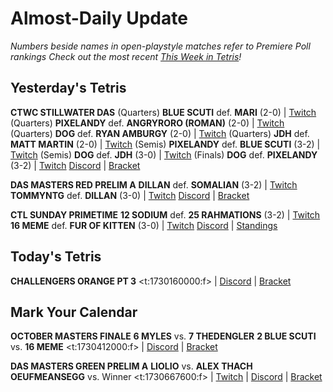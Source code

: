 # Almost-Daily Update
*Numbers beside names in open-playstyle matches refer to Premiere Poll rankings*
*Check out the most recent [This Week in Tetris](https://www.thisweekintetris.com/2024/10/this-week-in-tetris-september-17.html)!*
## Yesterday's Tetris
**CTWC STILLWATER DAS**
(Quarters) **BLUE SCUTI** def. **MARI** (2-0) | [Twitch](https://www.twitch.tv/videos/2286958077?t=00h20m23s)
(Quarters) **PIXELANDY** def. **ANGRYRORO (ROMAN)** (2-0) | [Twitch](https://www.twitch.tv/videos/2286958077?t=00h20m23s)
(Quarters) **DOG** def. **RYAN AMBURGY** (2-0) | [Twitch](https://www.twitch.tv/videos/2286958077?t=00h39m13s)
(Quarters) **JDH** def. **MATT MARTIN** (2-0) | [Twitch](https://www.twitch.tv/videos/2286958077?t=00h39m13s)
(Semis) **PIXELANDY** def. **BLUE SCUTI** (3-2) | [Twitch](https://www.twitch.tv/videos/2286958077?t=01h08m30s)
(Semis) **DOG** def. **JDH** (3-0) | [Twitch](https://www.twitch.tv/videos/2286958077?t=01h08m30s)
(Finals) **DOG** def. **PIXELANDY** (3-2) | [Twitch](https://www.twitch.tv/videos/2286958077?t=01h08m30s)
[Discord](https://discord.gg/mBVReaxE9m) | [Bracket](https://go.ctm.gg/event/ctwc-stillwater-showdown-das/stillwater-das-gold/)

**DAS MASTERS RED PRELIM A**
**DILLAN** def. **SOMALIAN** (3-2) | [Twitch](https://www.twitch.tv/videos/2287096283?t=00h20m57s)
**TOMMYNTG** def. **DILLAN** (3-0) | [Twitch](https://www.twitch.tv/videos/2287096283?t=00h20m57s)
[Discord](https://go.ctm.gg/discord) | [Bracket](https://go.ctm.gg/event/ctm-das-masters-october-2024/das-masters/)

**CTL SUNDAY PRIMETIME**
**12 SODIUM** def. **25 RAHMATIONS** (3-2) | [Twitch](https://www.twitch.tv/videos/2287188004?t=00h22m38s)
**16 MEME** def. **FUR OF KITTEN** (3-0) | [Twitch](https://www.twitch.tv/videos/2287188004?t=01h27m17s)
[Discord](https://discord.gg/QremKENyzQ) | [Standings](https://ctlscoreboard.herokuapp.com)

## Today's Tetris
**CHALLENGERS ORANGE PT 3**
<t:1730160000:f> | [Discord](https://go.ctm.gg/discord) | [Bracket](https://go.ctm.gg/event/ctm-october-2024/challengers-circuit/)

## Mark Your Calendar
**OCTOBER MASTERS FINALE**
**6 MYLES** vs. **7 THEDENGLER**
**2 BLUE SCUTI** vs. **16 MEME**
<t:1730412000:f> | [Discord](https://go.ctm.gg/discord) | [Bracket](https://go.ctm.gg/event/ctm-october-2024/masters-event/)

**DAS MASTERS GREEN PRELIM A**
**LIOLIO** vs. **ALEX THACH**
**OEUFMEANSEGG** vs. Winner
<t:1730667600:f> | [Twitch](https://www.twitch.tv/monthlytetris) | [Discord](https://go.ctm.gg/discord) | [Bracket](https://go.ctm.gg/event/ctm-das-masters-october-2024/das-masters/)

